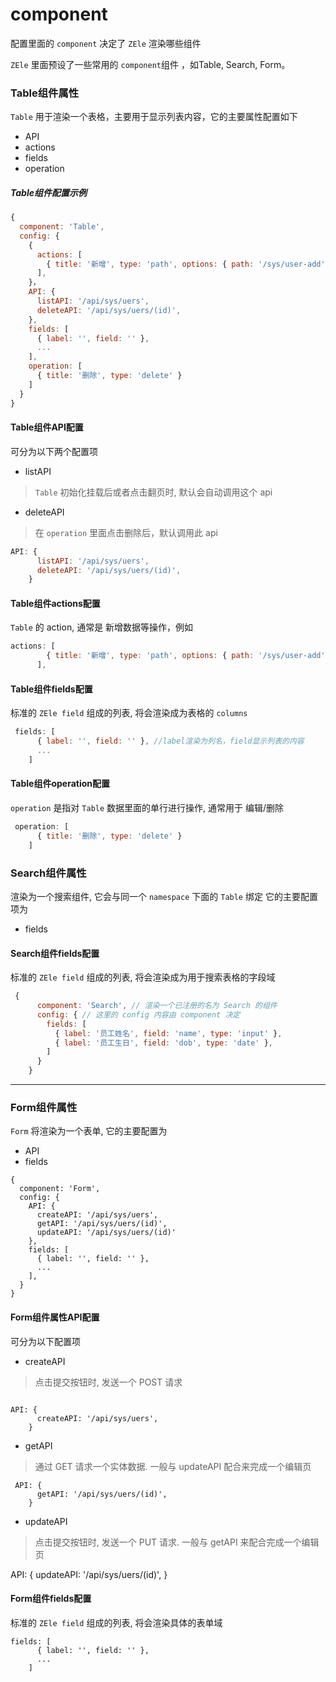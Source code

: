 # component
配置里面的 `component` 决定了 `ZEle` 渲染哪些组件

`ZEle` 里面预设了一些常用的 `component`组件 ，如Table, Search, Form。


### Table组件属性

`Table` 用于渲染一个表格，主要用于显示列表内容，它的主要属性配置如下

* API
* actions
* fields
* operation 

##### Table组件配置示例
``` js
{
  component: 'Table',
  config: {
    {
      actions: [
        { title: '新增', type: 'path', options: { path: '/sys/user-add' } }
      ],
    }，
    API: {
      listAPI: '/api/sys/uers',
      deleteAPI: '/api/sys/uers/(id)',
    },
    fields: [
      { label: '', field: '' },
      ...
    ],
    operation: [
      { title: '删除', type: 'delete' }
    ]
  }
}
```

#### Table组件API配置

可分为以下两个配置项

* listAPI 

> `Table` 初始化挂载后或者点击翻页时, 默认会自动调用这个 api

* deleteAPI 

> 在 `operation` 里面点击删除后，默认调用此 api
``` js
API: {
      listAPI: '/api/sys/uers',
      deleteAPI: '/api/sys/uers/(id)',
    }
```

#### Table组件actions配置

`Table` 的 action, 通常是 新增数据等操作，例如
``` js
actions: [
        { title: '新增', type: 'path', options: { path: '/sys/user-add' } }
      ],
``` 

#### Table组件fields配置

标准的 `ZEle field` 组成的列表, 将会渲染成为表格的 `columns` 
``` js
 fields: [
      { label: '', field: '' }, //label渲染为列名，field显示列表的内容
      ...
    ]
``` 

#### Table组件operation配置

`operation` 是指对 `Table` 数据里面的单行进行操作, 通常用于 编辑/删除
``` js
 operation: [
      { title: '删除', type: 'delete' }
    ]
``` 



### Search组件属性

渲染为一个搜索组件, 它会与同一个 `namespace` 下面的 `Table` 绑定
它的主要配置项为

* fields

#### Search组件fields配置

标准的 `ZEle field` 组成的列表, 将会渲染成为用于搜索表格的字段域 

``` js
 {
      component: 'Search', // 渲染一个已注册的名为 Search 的组件
      config: { // 这里的 config 内容由 component 决定
        fields: [
          { label: '员工姓名', field: 'name', type: 'input' },
          { label: '员工生日', field: 'dob', type: 'date' },
        ]
      }
    }
``` 

---

### Form组件属性

`Form` 将渲染为一个表单, 它的主要配置为

* API
* fields
```
{
  component: 'Form',
  config: {
    API: {
      createAPI: '/api/sys/uers',
      getAPI: '/api/sys/uers/(id)',
      updateAPI: '/api/sys/uers/(id)'
    },
    fields: [
      { label: '', field: '' },
      ...
    ],
  }
}
```

#### Form组件属性API配置

可分为以下配置项

* createAPI

> 点击提交按钮时, 发送一个 POST 请求
``` 

API: {
      createAPI: '/api/sys/uers',
    }
``` 

* getAPI

> 通过 GET 请求一个实体数据. 一般与 updateAPI 配合来完成一个编辑页
```
 API: {
      getAPI: '/api/sys/uers/(id)',
    }
 ```
   
* updateAPI

> 点击提交按钮时, 发送一个 PUT 请求. 一般与 getAPI 来配合完成一个编辑页

 API: {
      updateAPI: '/api/sys/uers/(id)',
    }

#### Form组件fields配置

标准的 `ZEle field` 组成的列表, 将会渲染具体的表单域
```
fields: [
      { label: '', field: '' },
      ...
    ]
```